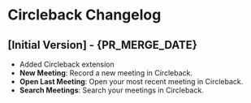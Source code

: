 # Circleback Changelog

## [Initial Version] - {PR_MERGE_DATE}

- Added Circleback extension
- **New Meeting**: Record a new meeting in Circleback.
- **Open Last Meeting**: Open your most recent meeting in Circleback.
- **Search Meetings**: Search your meetings in Circleback.
